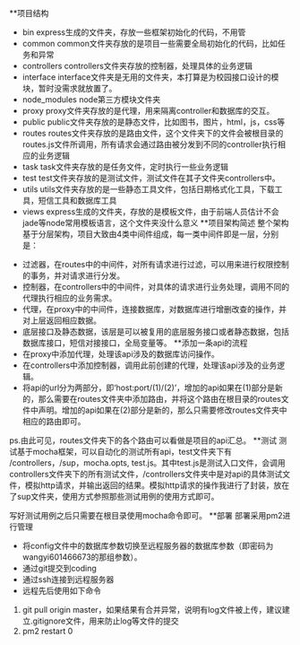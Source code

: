 **项目结构
- bin			express生成的文件夹，存放一些框架初始化的代码，不用管
- common		common文件夹存放的是项目一些需要全局初始化的代码，比如任务和异常
- controllers		controllers文件夹存放的控制器，处理具体的业务逻辑
- interface		interface文件夹是无用的文件夹，本打算是为校园接口设计的模块，暂时没需求就放置了。
- node_modules		node第三方模块文件夹
- proxy			proxy文件夹存放的是代理，用来隔离controller和数据库的交互。
- public		public文件夹存放的是静态文件，比如图书，图片，html，js，css等
- routes		routes文件夹存放的是路由文件，这个文件夹下的文件会被根目录的routes.js文件所调用，所有请求会通过路由被分发到不同的controller执行相应的业务逻辑
- task			task文件夹存放的是任务文件，定时执行一些业务逻辑
- test			test文件夹存放的是测试文件，测试文件在其子文件夹controllers中。
- utils			utils文件夹存放的是一些静态工具文件，包括日期格式化工具，下载工具，短信工具和数据库工具
- views			express生成的文件夹，存放的是模板文件，由于前端人员估计不会jade等node常用模板语言，这个文件夹没什么意义
**项目架构简述
整个架构基于分层架构，项目大致由4类中间件组成，每一类中间件即是一层，分别是：
* 过滤器，在routes中的中间件，对所有请求进行过滤，可以用来进行权限控制的事务，并对请求进行分发。
* 控制器，在controllers中的中间件，对具体的请求进行业务处理，调用不同的代理执行相应的业务需求。
* 代理，在proxy中的中间件，连接数据库，对数据库进行增删改查的操作，并对上层返回相应数据。
* 底层接口及静态数据，该层是可以被复用的底层服务接口或者静态数据，包括数据库接口，短信对接接口，全局变量等。
**添加一条api的流程
* 在proxy中添加代理，处理该api涉及的数据库访问操作。
* 在controllers中添加控制器，调用此前创建的代理，处理该api涉及的业务逻辑。
* 将api的url分为两部分，即‘host:port/(1)/(2)’，增加的api如果在(1)部分是新的，那么需要在routes文件夹中添加路由，并将这个路由在根目录的routes文件中声明。增加的api如果在(2)部分是新的，那么只需要修改routes文件夹中相应的路由即可。

ps.由此可见，routes文件夹下的各个路由可以看做是项目的api汇总。
**测试
测试基于mocha框架，可以自动化的测试所有api，test文件夹下有 /controllers，/sup，mocha.opts, test.js。其中test.js是测试入口文件，会调用controllers文件夹下的所有测试文件，/controllers文件夹中是对api的具体测试文件，模拟http请求，并输出返回的结果。模拟http请求的操作我进行了封装，放在了sup文件夹，使用方式参照那些测试用例的使用方式即可。

写好测试用例之后只需要在根目录使用mocha命令即可。
**部署
部署采用pm2进行管理
* 将config文件中的数据库参数切换至远程服务器的数据库参数（即密码为wangyi601466673的那组参数）。
* 通过git提交到coding
* 通过ssh连接到远程服务器
* 远程先后使用如下命令
1. git pull origin master，如果结果有合并异常，说明有log文件被上传，建议建立.gitignore文件，用来防止log等文件的提交
2. pm2 restart 0
